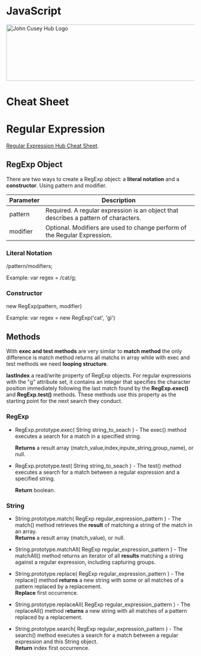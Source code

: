 # JavaScript

<img src="https://github.com/johncuseyhub/GettingStarted/blob/main/HubBanner.png" alt="John Cusey Hub Logo" height="150" width="1000">


# Cheat Sheet

# Regular Expression     

[Regular Expression Hub Cheat Sheet](https://github.com/johncuseyhub/RegularExpressionHub).   

## RegExp Object
There are two ways to create a RegExp object: a **literal notation** and a **constructor**. Using pattern and modifier.

| Parameter     | Description |
| ----------- | ----------- |
|pattern   | Required. A regular expression is an object that describes a pattern of characters.     |
|modifier   | Optional. Modifiers are used to change perform of the Regular Expression. |

### Literal Notation
/pattern/modifiers;     

Example: var regex = /cat/g;


### Constructor      
new RegExp(pattern, modifier)

Example: var regex = new RegExp('cat', 'gi')

## Methods
With **exec and test methods** are very similar to **match method** the only difference is match method returns all matchs in array while with exec and test methods we need **looping structure**.         
 
 
**lastIndex** a read/write property of RegExp objects. For regular expressions with the "g" attribute set, it contains an integer that specifies the character position immediately following the last match found by the **RegExp.exec()** and **RegExp.test()** methods. These methods use this property as the starting point for the next search they conduct.      

### RegExp
* RegExp.prototype.exec( String string_to_seach ) - The exec() method executes a search for a match in a specified string.  
       
  **Returns** a result array (match_value,index,inpute_string,group_name), or null.           
* RegExp.prototype.test( String string_to_seach ) - The test() method executes a search for a match between a regular expression and a specified string. 
         
  **Return** boolean.    

### String
* String.prototype.match( RegExp regular_expression_pattern ) - The match() method retrieves the **result**  of matching a string of the match in an array.          
  **Returns** a result array (match_value), or null.
  
* String.prototype.matchAll( RegExp regular_expression_pattern ) - The matchAll() method returns an iterator of all **results** matching a string against a regular expression, including capturing groups.  
    
* String.prototype.replace( RegExp regular_expression_pattern ) - The replace() method **returns** a new string with some or all matches of a pattern replaced by a replacement.        
**Replace** first occurrence.   
* String.prototype.replaceAll( RegExp regular_expression_pattern ) - The replaceAll() method r**eturns** a new string with all matches of a pattern replaced by a replacement.      
* String.prototype.search( RegExp regular_expression_pattern ) - The search() method executes a search for a match between a regular expression and this String object.       
  **Return** index first occurrence.     
